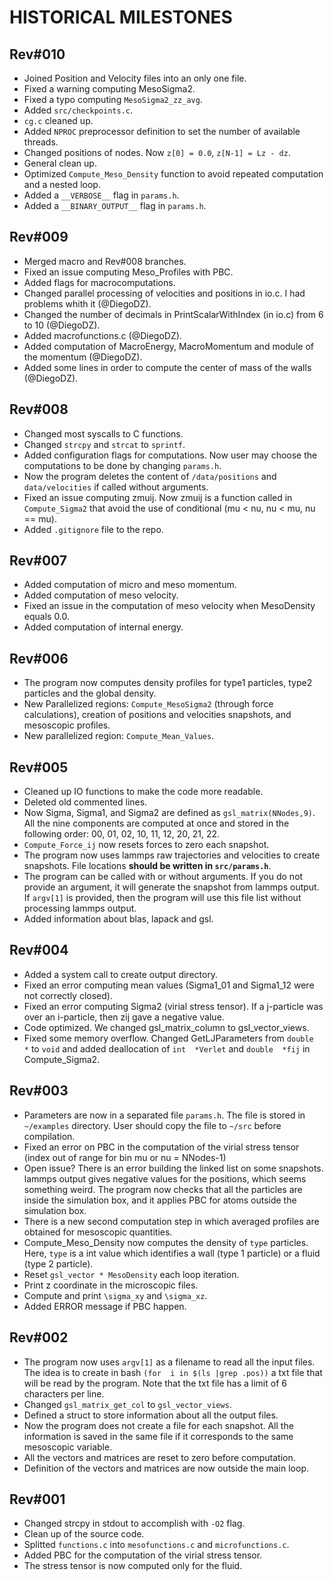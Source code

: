 HISTORICAL MILESTONES
=====================

Rev#010
-------
- Joined Position and Velocity files into an only one file.
- Fixed a warning computing MesoSigma2.
- Fixed a typo computing `MesoSigma2_zz_avg`.
- Added `src/checkpoints.c`.
- `cg.c` cleaned up.
- Added `NPROC` preprocessor definition to set the number of available threads.
- Changed positions of nodes. Now `z[0] = 0.0`, `z[N-1] = Lz - dz`.
- General clean up.
- Optimized `Compute_Meso_Density` function to  avoid repeated computation and a
  nested loop.
- Added a `__VERBOSE__` flag in `params.h`.
- Added a `__BINARY_OUTPUT__` flag in `params.h`.

Rev#009
-------
- Merged macro and Rev#008 branches.
- Fixed an issue computing Meso_Profiles with PBC.
- Added flags for macrocomputations.
- Changed  parallel  processing of  velocities  and  positions  in  io.c.  I had
  problems whith it (@DiegoDZ).
- Changed the number of decimals in  PrintScalarWithIndex (in io.c) from 6 to 10
  (@DiegoDZ).
- Added macrofunctions.c (@DiegoDZ).
- Added computation  of MacroEnergy,  MacroMomentum and  module of  the momentum
  (@DiegoDZ).
- Added  some  lines in  order  to compute  the  center  of  mass  of  the walls
  (@DiegoDZ).

Rev#008
-------
- Changed most syscalls to C functions.
- Changed `strcpy` and `strcat` to `sprintf`.
- Added  configuration  flags  for   computations.   Now  user  may  choose  the
  computations to be done by changing `params.h`.
- Now the program deletes the content of `/data/positions` and `data/velocities`
  if called without arguments.
- Fixed  an  issue  computing  zmuij.   Now   zmuij  is  a  function  called  in
  `Compute_Sigma2` that avoid the use of  conditional (mu < nu,  nu < mu,  nu ==
  mu).
- Added `.gitignore` file to the repo.

Rev#007
-------
- Added computation of micro and meso momentum.
- Added computation of meso velocity.
- Fixed an  issue in the computation  of meso  velocity when  MesoDensity equals
  0.0.
- Added computation of internal energy.

Rev#006
-------
- The program now computes density profiles for type1 particles, type2 particles
  and the global density.
- New Parallelized regions:  `Compute_MesoSigma2`  (through force calculations),
  creation of positions and velocities snapshots, and mesoscopic profiles.
- New parallelized region: `Compute_Mean_Values`.

Rev#005
-------
- Cleaned up IO functions to make the code more readable.
- Deleted old commented lines.
- Now Sigma,  Sigma1, and Sigma2 are defined as `gsl_matrix(NNodes,9)`.  All the
  nine components are  computed at once and stored  in the following order:  00,
  01, 02, 10, 11, 12, 20, 21, 22.
- `Compute_Force_ij` now resets forces to zero each snapshot.
- The  program  now  uses  lammps  raw  trajectories  and  velocities  to create
  snapshots.  File locations **should be written in `src/params.h`**.
- The program  can be called with  or without arguments.  If you  do not provide
  an argument,  it will generate the  snapshot from lammps output.  If `argv[1]`
  is  provided,  then the  program will  use this  file list  without processing
  lammps output.
- Added information about blas, lapack and gsl.

Rev#004
-------
- Added a system call to create output directory. 
- Fixed  an  error  computing mean  values  (Sigma1_01  and  Sigma1_12  were not
  correctly closed).
- Fixed an  error computing Sigma2 (virial stress  tensor).  If a j-particle was
  over an i-particle, then zij gave a negative value.
- Code optimized. We changed gsl_matrix_column to gsl_vector_views.
- Fixed  some  memory  overflow.  Changed  GetLJParameters  from  `double  *` to
  `void`  and  added  deallocation  of   `int  *Verlet`  and  `double  *fij`  in
  Compute_Sigma2.

Rev#003
-------
- Parameters are  now in  a separated  file `params.h`.  The  file is  stored in
  `~/examples`  directory.   User  should  copy   the  file  to  `~/src`  before
  compilation.
- Fixed an error  on PBC in the  computation of the virial  stress tensor (index
  out of range for bin mu or nu = NNodes-1)
- Open issue?  There  is an error building  the linked  list on  some snapshots.
  lammps output gives negative values  for the positions,  which seems something
  weird.  The  program  now  checks  that  all  the  particles  are  inside  the
  simulation box, and it applies PBC for atoms outside the simulation box.
- There  is  a  new  second computation  step  in  which  averaged  profiles are
  obtained for mesoscopic quantities.
- Compute_Meso_Density  now computes  the  density  of  `type` particles.  Here,
  `type` is  a int value  which identifies a wall  (type 1 particle)  or a fluid
  (type 2 particle).
- Reset `gsl_vector * MesoDensity` each loop iteration.
- Print z coordinate in the microscopic files.
- Compute and print `\sigma_xy` and `\sigma_xz`.
- Added ERROR message if PBC happen.

Rev#002
-------
- The program  now uses `argv[1]`  as a filename  to read  all the  input files.
  The idea is  to create in bash `(for  i in $(ls |grep .pos))`  a txt file that
  will be read  by  the  program.  Note  that  the  txt  file  has  a limit of 6
  characters per line.
- Changed `gsl_matrix_get_col` to `gsl_vector_views`.
- Defined a struct to store information about all the output files.
- Now  the  program  does  not  create  a  file  for  each  snapshot.   All  the
  information  is  saved  in  the  same  file  if  it  corresponds  to  the same
  mesoscopic variable.
- All the vectors and matrices are reset to zero before computation.
- Definition of the vectors and matrices are now outside the main loop.

Rev#001
-------
- Changed strcpy in stdout to accomplish with `-O2` flag.
- Clean up of the source code.
- Splitted `functions.c` into `mesofunctions.c` and `microfunctions.c`.
- Added PBC for the computation of the virial stress tensor.
- The stress tensor is now computed only for the fluid.
